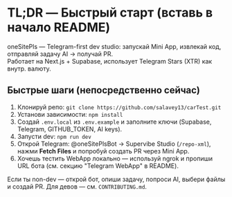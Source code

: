 # TL;DR — Быстрый старт (вставь в начало README)

oneSitePls — Telegram-first dev studio: запускай Mini App, извлекай код, отправляй задачу AI → получай PR.  
Работает на Next.js + Supabase, использует Telegram Stars (XTR) как внутр. валюту.

## Быстрые шаги (непосредственно сейчас)
1. Клонируй репо: `git clone https://github.com/salavey13/carTest.git`
2. Установи зависимости: `npm install`
3. Создай `.env.local` из `.env.example` и заполните ключи (Supabase, Telegram, GITHUB_TOKEN, AI keys).
4. Запусти dev: `npm run dev`
5. Открой Telegram: @oneSitePlsBot → Supervibe Studio (`/repo-xml`), нажми **Fetch Files** и попробуй создать PR через Mini App.
6. Хочешь тестить WebApp локально — используй ngrok и пропиши URL бота (см. секцию "Telegram WebApp" в README).

Если ты non-dev — открой бот, опиши задачу, попроси AI, выбери файлы и создай PR. Для девов — см. `CONTRIBUTING.md`.